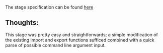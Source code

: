 The stage specification can be found [here](https://hyperskill.org/projects/44/stages/238/implement)

## Thoughts:

This stage was pretty easy and straightforwards; a simple modification of the existing import
and export functions sufficed combined with a quick parse of possible command line argument 
input. 